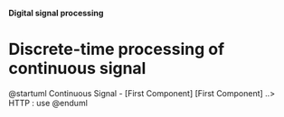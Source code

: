 **Digital signal processing**

# Discrete-time processing of continuous signal


@startuml
Continuous Signal - [First Component]
[First Component] ..> HTTP : use
@enduml